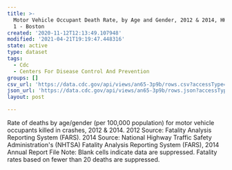 ```yaml
---
title: >-
  Motor Vehicle Occupant Death Rate, by Age and Gender, 2012 & 2014, HHS Region
  1 - Boston
created: '2020-11-12T12:13:49.107948'
modified: '2021-04-21T19:19:47.448316'
state: active
type: dataset
tags:
  - Cdc
  - Centers For Disease Control And Prevention
groups: []
csv_url: 'https://data.cdc.gov/api/views/an65-3p9b/rows.csv?accessType=DOWNLOAD'
json_url: 'https://data.cdc.gov/api/views/an65-3p9b/rows.json?accessType=DOWNLOAD'
layout: post

---
```

Rate of deaths by age/gender (per 100,000 population) for motor vehicle occupants killed in crashes, 2012 & 2014. 2012 Source: Fatality Analysis Reporting System (FARS). 2014 Source: National Highway Traffic Safety Administration's (NHTSA) Fatality Analysis Reporting System (FARS), 2014 Annual Report File Note: Blank cells indicate data are suppressed. Fatality rates based on fewer than 20 deaths are suppressed.
